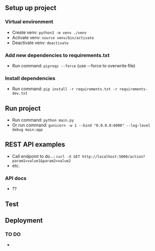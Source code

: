 ## Setup up project

### Virtual environment
- Create venv: `python3 -m venv ./venv`
- Activate venv: `source venv/bin/activate`
- Deactivate venv: `deactivate`

### Add new dependencies to requirements.txt
- Run command: `pipreqs --force` (use --force to overwrite file)

### Install dependencies
- Run command: `pip install -r requirements.txt -r requirements-dev.txt`

## Run project
- Run command: `python main.py`
- Or run command: `gunicorn -w 1 --bind "0.0.0.0:6000" --log-level debug main:app`

## REST API examples
- Call endpoint to do...: `curl -X GET http://localhost:5000/action?param1=value1&param2=value2`
- etc.

### API docs

- ??


## Test

## Deployment

### TO DO
- 